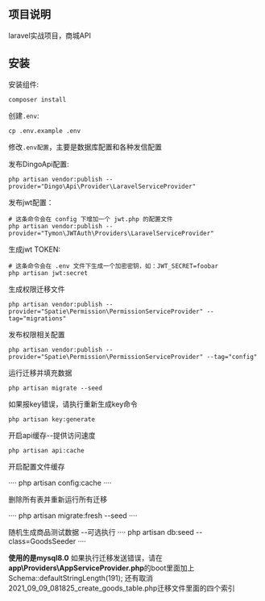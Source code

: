 ## 项目说明
laravel实战项目，商城API
## 安装
安装组件:
````
composer install
````

创建`.env`:

````
cp .env.example .env
````

修改`.env配置`，主要是数据库配置和各种发信配置

发布DingoApi配置:
````
php artisan vendor:publish --provider="Dingo\Api\Provider\LaravelServiceProvider"
````

发布jwt配置：
````
# 这条命令会在 config 下增加一个 jwt.php 的配置文件
php artisan vendor:publish --provider="Tymon\JWTAuth\Providers\LaravelServiceProvider"
````

生成jwt TOKEN:
````
# 这条命令会在 .env 文件下生成一个加密密钥，如：JWT_SECRET=foobar
php artisan jwt:secret
````
生成权限迁移文件
````
php artisan vendor:publish --provider="Spatie\Permission\PermissionServiceProvider" --tag="migrations"
````

发布权限相关配置
````
php artisan vendor:publish --provider="Spatie\Permission\PermissionServiceProvider" --tag="config"
````

运行迁移并填充数据
````
php artisan migrate --seed
````

如果报key错误，请执行重新生成key命令
````
php artisan key:generate
````

开启api缓存--提供访问速度
````
php artisan api:cache
````

开启配置文件缓存

····
php artisan config:cache
····

删除所有表并重新运行所有迁移

····
php artisan migrate:fresh --seed
····

随机生成商品测试数据  --可选执行
····
php artisan db:seed --class=GoodsSeeder
····

**使用的是mysql8.0**
如果执行迁移发送错误，请在**app\Providers\AppServiceProvider.php**的boot里面加上 Schema::defaultStringLength(191);
还有取消2021_09_09_081825_create_goods_table.php迁移文件里面的四个索引
